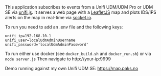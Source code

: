 This application subscribes to events from a Unifi UDM/UDM Pro or UDM SE via [unifi.js](https://www.npmjs.com/package/unifi.js).
It serves a web page with a [LeafletJS](https://leafletjs.com/) map and plots IDS/IPS alerts on the map in real-time via [socket.io](https://socket.io).

To run you need to add an .env file and the following keys:

```
unifi_ip=192.168.10.1
unifi_user=localUdmAdminUsername
unifi_password='localUdmAdminPassword'
```

To run either use docker (see `docker_build.sh` and `docker_run.sh`) or via `node server.js`
Then navigate to http://your-ip:9999

Demo running against my own Unifi UDM SE: https://map.paks.no
